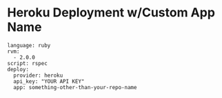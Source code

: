 
# Heroku Deployment w/Custom App Name

```
language: ruby
rvm:
  - 2.0.0
script: rspec
deploy:
  provider: heroku
  api_key: "YOUR API KEY"
  app: something-other-than-your-repo-name
```
